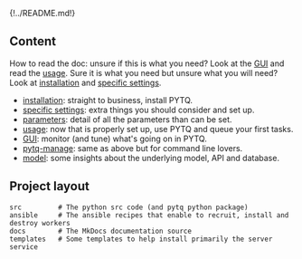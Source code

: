 {!../README.md!}

## Content

How to read the doc: unsure if this is what you need? Look at the [GUI](gui.md) and read the [usage](usage.md). Sure it is what you need but unsure what you will need? Look at [installation](install.md) and [specific settings](specific.md).

* [installation](install.md): straight to business, install PYTQ.
* [specific settings](specific.md): extra things you should consider and set up.
* [parameters](parameters.md): detail of all the parameters than can be set.
* [usage](usage.md): now that is properly set up, use PYTQ and queue your first tasks.
* [GUI](gui.md): monitor (and tune) what's going on in PYTQ.
* [pytq-manage](pytq-manage.md): same as above but for command line lovers.
* [model](model.md): some insights about the underlying model, API and database.

## Project layout

    src         # The python src code (and pytq python package)
    ansible     # The ansible recipes that enable to recruit, install and destroy workers 
    docs        # The MkDocs documentation source
    templates   # Some templates to help install primarily the server service 

